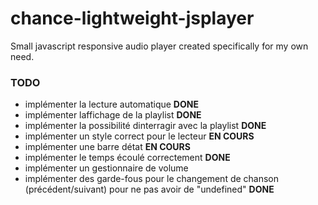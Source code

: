 # chance-lightweight-jsplayer
Small javascript responsive audio player created specifically for my own need.

### TODO
 * implémenter la lecture automatique **DONE**
 * implémenter laffichage de la playlist **DONE**
 * implémenter la possibilité dinterragir avec la playlist **DONE**
 * implémenter un style correct pour le lecteur **EN COURS**
 * implémenter une barre détat **EN COURS**
 * implémenter le temps écoulé correctement **DONE**
 * implémenter un gestionnaire de volume
 * implémenter des garde-fous pour le changement de chanson (précédent/suivant) pour ne pas avoir de "undefined" **DONE**
